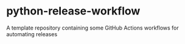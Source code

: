 # python-release-workflow
A template repository containing some GitHub Actions workflows for automating releases
